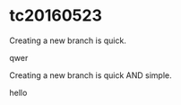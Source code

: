 # tc20160523
Creating a new branch is quick.

qwer

Creating a new branch is quick AND simple.

hello